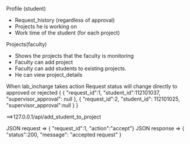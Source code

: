Profile (student)
- Request_history (regardless of approval)
- Projects he is working on
- Work time of the student (for each project)



Projects(faculty)
- Shows the projects that the faculty is monitoring
- Faculty can add project
- Faculty can add students to existing projects.
- He can view project_details

When lab_incharge takes action
Request status will change directly to approved or rejected
{
    {
        "request_id":1,
        "student_id":112101037,
        "supervisor_approval": null
    },
    {
        "request_id":2,
        "student_id": 112101025,
        "supervisor_approval":null
    }
}

==>127.0.0.1/api/add_student_to_project

JSON request => { "request_id":1, "action":"accept"} 
JSON response => { "status":200, "message": "accepted request" }

